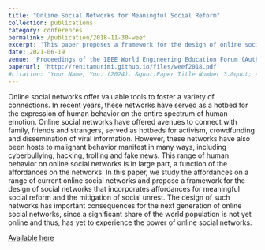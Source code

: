 ```yaml
---
title: "Online Social Networks for Meaningful Social Reform"
collection: publications
category: conferences
permalink: /publication/2018-11-30-weef
excerpt: 'This paper proposes a framework for the design of online social networks based on the principles of social exchange.'
date: 2021-06-19
venue: 'Proceedings of the IEEE World Engineering Education Forum (Author: Renita Murimi)'
paperurl: 'http://renitamurimi.github.io/files/weef2018.pdf'
#citation: 'Your Name, You. (2024). &quot;Paper Title Number 3.&quot; <i>GitHub Journal of Bugs</i>. 1(3).'
---
```


Online social networks offer valuable tools to foster a variety of connections. In recent years, these networks have served as a hotbed for the expression of human behavior on the entire spectrum of human emotion. Online social networks have offered avenues to connect with family, friends and strangers, served as hotbeds for activism, crowdfunding and dissemination of viral information. However, these networks have also been hosts to malignant behavior manifest in many ways, including cyberbullying, hacking, trolling and fake news. This range of human behavior on online social networks is in large part, a function of the affordances on the networks. In this paper, we study the affordances on a range of current online social networks and propose a framework for the design of social networks that incorporates affordances for meaningful social reform and the mitigation of social unrest. The design of such networks has important consequences for the next generation of online social networks, since a significant share of the world population is not yet online and thus, has yet to experience the power of online social networks.

[Available here](https://ieeexplore.ieee.org/abstract/document/8629713)